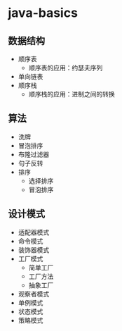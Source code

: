 # java-basics

## 数据结构
- 顺序表
	- 顺序表的应用：约瑟夫序列
- 单向链表
- 顺序栈
	- 顺序栈的应用：进制之间的转换

## 算法
- 洗牌
- 冒泡排序
- 布隆过滤器
- 句子反转
- 排序
    - 选择排序
    - 冒泡排序

## 设计模式
- 适配器模式
- 命令模式
- 装饰器模式
- 工厂模式
    - 简单工厂
    - 工厂方法
    - 抽象工厂
- 观察者模式
- 单例模式
- 状态模式
- 策略模式